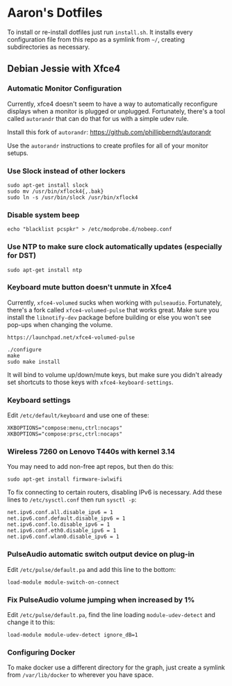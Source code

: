 # Aaron's Dotfiles #

To install or re-install dotfiles just run `install.sh`. It installs every
configuration file from this repo as a symlink from `~/`, creating
subdirectories as necessary.


## Debian Jessie with Xfce4 ##

### Automatic Monitor Configuration ###

Currently, xfce4 doesn't seem to have a way to automatically reconfigure
displays when a monitor is plugged or unplugged. Fortunately, there's a
tool called `autorandr` that can do that for us with a simple udev rule.

Install this fork of `autorandr`:
https://github.com/phillipberndt/autorandr

Use the `autorandr` instructions to create profiles for all of your
monitor setups.


### Use Slock instead of other lockers ###

    sudo apt-get install slock
    sudo mv /usr/bin/xflock4{,.bak}
    sudo ln -s /usr/bin/slock /usr/bin/xflock4


### Disable system beep ###

    echo "blacklist pcspkr" > /etc/modprobe.d/nobeep.conf


### Use NTP to make sure clock automatically updates (especially for DST) ###

    sudo apt-get install ntp


### Keyboard mute button doesn't unmute in Xfce4 ###

Currently, `xfce4-volumed` sucks when working with
`pulseaudio`. Fortunately, there's a fork called `xfce4-volumed-pulse`
that works great. Make sure you install the `libnotify-dev` package before
building or else you won't see pop-ups when changing the volume.

    https://launchpad.net/xfce4-volumed-pulse

    ./configure
    make
    sudo make install

It will bind to volume up/down/mute keys, but make sure you didn't already
set shortcuts to those keys with `xfce4-keyboard-settings`.


### Keyboard settings ###

Edit `/etc/default/keyboard` and use one of these:

    XKBOPTIONS="compose:menu,ctrl:nocaps"
    XKBOPTIONS="compose:prsc,ctrl:nocaps"


### Wireless 7260 on Lenovo T440s with kernel 3.14 ###

You may need to add non-free apt repos, but then do this:

    sudo apt-get install firmware-iwlwifi

To fix connecting to certain routers, disabling IPv6 is necessary. Add
these lines to `/etc/sysctl.conf` then run `sysctl -p`:

    net.ipv6.conf.all.disable_ipv6 = 1
    net.ipv6.conf.default.disable_ipv6 = 1
    net.ipv6.conf.lo.disable_ipv6 = 1
    net.ipv6.conf.eth0.disable_ipv6 = 1
    net.ipv6.conf.wlan0.disable_ipv6 = 1


### PulseAudio automatic switch output device on plug-in ###

Edit `/etc/pulse/default.pa` and add this line to the bottom:

    load-module module-switch-on-connect


### Fix PulseAudio volume jumping when increased by 1% ###

Edit `/etc/pulse/default.pa`, find the line loading `module-udev-detect`
and change it to this:

    load-module module-udev-detect ignore_dB=1


### Configuring Docker

To make docker use a different directory for the graph, just create a
symlink from `/var/lib/docker` to wherever you have space.
